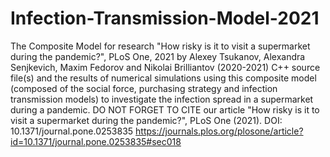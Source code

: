 # Infection-Transmission-Model-2021
The Composite Model for research "How risky is it to visit a supermarket during the pandemic?", PLoS One, 2021 
by Alexey Tsukanov, Alexandra Senjkevich, Maxim Fedorov and Nikolai Brilliantov (2020-2021)
C++ source file(s) and the results of numerical simulations using this composite model 
(composed of the social force, purchasing strategy and infection transmission models) 
to investigate the infection spread in a supermarket during a pandemic.
DO NOT FORGET TO CITE our article "How risky is it to visit a supermarket during the pandemic?", PLoS One (2021).
DOI: 10.1371/journal.pone.0253835
https://journals.plos.org/plosone/article?id=10.1371/journal.pone.0253835#sec018
